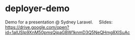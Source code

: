 # deployer-demo
Demo for a presentation @ Sydney Laravel.     
Slides: https://drive.google.com/open?id=1alUSIp9XnM50pmsQjpaGBW1knmD3Q5NeQHmg8XlSuAc
